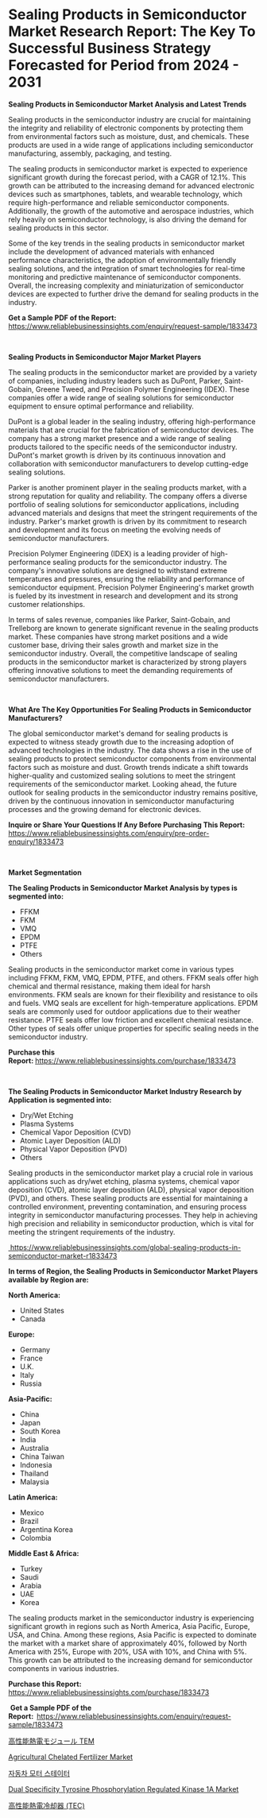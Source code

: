 <p><h1>Sealing Products in Semiconductor Market Research Report: The Key To Successful Business Strategy Forecasted for Period from 2024 - 2031</h1></p><p><strong>Sealing Products in Semiconductor Market Analysis and Latest Trends</strong></p>
<p><p>Sealing products in the semiconductor industry are crucial for maintaining the integrity and reliability of electronic components by protecting them from environmental factors such as moisture, dust, and chemicals. These products are used in a wide range of applications including semiconductor manufacturing, assembly, packaging, and testing.</p><p>The sealing products in semiconductor market is expected to experience significant growth during the forecast period, with a CAGR of 12.1%. This growth can be attributed to the increasing demand for advanced electronic devices such as smartphones, tablets, and wearable technology, which require high-performance and reliable semiconductor components. Additionally, the growth of the automotive and aerospace industries, which rely heavily on semiconductor technology, is also driving the demand for sealing products in this sector.</p><p>Some of the key trends in the sealing products in semiconductor market include the development of advanced materials with enhanced performance characteristics, the adoption of environmentally friendly sealing solutions, and the integration of smart technologies for real-time monitoring and predictive maintenance of semiconductor components. Overall, the increasing complexity and miniaturization of semiconductor devices are expected to further drive the demand for sealing products in the industry.</p></p>
<p><strong>Get a Sample PDF of the Report:&nbsp;</strong> <a href="https://www.reliablebusinessinsights.com/enquiry/request-sample/1833473">https://www.reliablebusinessinsights.com/enquiry/request-sample/1833473</a></p>
<p>&nbsp;</p>
<p><strong>Sealing Products in Semiconductor Major Market Players</strong></p>
<p><p>The sealing products in the semiconductor market are provided by a variety of companies, including industry leaders such as DuPont, Parker, Saint-Gobain, Greene Tweed, and Precision Polymer Engineering (IDEX). These companies offer a wide range of sealing solutions for semiconductor equipment to ensure optimal performance and reliability.</p><p>DuPont is a global leader in the sealing industry, offering high-performance materials that are crucial for the fabrication of semiconductor devices. The company has a strong market presence and a wide range of sealing products tailored to the specific needs of the semiconductor industry. DuPont's market growth is driven by its continuous innovation and collaboration with semiconductor manufacturers to develop cutting-edge sealing solutions.</p><p>Parker is another prominent player in the sealing products market, with a strong reputation for quality and reliability. The company offers a diverse portfolio of sealing solutions for semiconductor applications, including advanced materials and designs that meet the stringent requirements of the industry. Parker's market growth is driven by its commitment to research and development and its focus on meeting the evolving needs of semiconductor manufacturers.</p><p>Precision Polymer Engineering (IDEX) is a leading provider of high-performance sealing products for the semiconductor industry. The company's innovative solutions are designed to withstand extreme temperatures and pressures, ensuring the reliability and performance of semiconductor equipment. Precision Polymer Engineering's market growth is fueled by its investment in research and development and its strong customer relationships.</p><p>In terms of sales revenue, companies like Parker, Saint-Gobain, and Trelleborg are known to generate significant revenue in the sealing products market. These companies have strong market positions and a wide customer base, driving their sales growth and market size in the semiconductor industry. Overall, the competitive landscape of sealing products in the semiconductor market is characterized by strong players offering innovative solutions to meet the demanding requirements of semiconductor manufacturers.</p></p>
<p>&nbsp;</p>
<p><strong>What Are The Key Opportunities For Sealing Products in Semiconductor Manufacturers?</strong></p>
<p><p>The global semiconductor market's demand for sealing products is expected to witness steady growth due to the increasing adoption of advanced technologies in the industry. The data shows a rise in the use of sealing products to protect semiconductor components from environmental factors such as moisture and dust. Growth trends indicate a shift towards higher-quality and customized sealing solutions to meet the stringent requirements of the semiconductor market. Looking ahead, the future outlook for sealing products in the semiconductor industry remains positive, driven by the continuous innovation in semiconductor manufacturing processes and the growing demand for electronic devices.</p></p>
<p><strong>Inquire or Share Your Questions If Any Before Purchasing This Report:</strong> <a href="https://www.reliablebusinessinsights.com/enquiry/pre-order-enquiry/1833473">https://www.reliablebusinessinsights.com/enquiry/pre-order-enquiry/1833473</a></p>
<p>&nbsp;</p>
<p><strong>Market Segmentation</strong></p>
<p><strong>The Sealing Products in Semiconductor Market Analysis by types is segmented into:</strong></p>
<p><ul><li>FFKM</li><li>FKM</li><li>VMQ</li><li>EPDM</li><li>PTFE</li><li>Others</li></ul></p>
<p><p>Sealing products in the semiconductor market come in various types including FFKM, FKM, VMQ, EPDM, PTFE, and others. FFKM seals offer high chemical and thermal resistance, making them ideal for harsh environments. FKM seals are known for their flexibility and resistance to oils and fuels. VMQ seals are excellent for high-temperature applications. EPDM seals are commonly used for outdoor applications due to their weather resistance. PTFE seals offer low friction and excellent chemical resistance. Other types of seals offer unique properties for specific sealing needs in the semiconductor industry.</p></p>
<p><strong>Purchase this Report:&nbsp;</strong><a href="https://www.reliablebusinessinsights.com/purchase/1833473">https://www.reliablebusinessinsights.com/purchase/1833473</a></p>
<p>&nbsp;</p>
<p><strong>The Sealing Products in Semiconductor Market Industry Research by Application is segmented into:</strong></p>
<p><ul><li>Dry/Wet Etching</li><li>Plasma Systems</li><li>Chemical Vapor Deposition (CVD)</li><li>Atomic Layer Deposition (ALD)</li><li>Physical Vapor Deposition (PVD)</li><li>Others</li></ul></p>
<p><p>Sealing products in the semiconductor market play a crucial role in various applications such as dry/wet etching, plasma systems, chemical vapor deposition (CVD), atomic layer deposition (ALD), physical vapor deposition (PVD), and others. These sealing products are essential for maintaining a controlled environment, preventing contamination, and ensuring process integrity in semiconductor manufacturing processes. They help in achieving high precision and reliability in semiconductor production, which is vital for meeting the stringent requirements of the industry.</p></p>
<p><a href="https://www.reliablebusinessinsights.com/global-sealing-products-in-semiconductor-market-r1833473">&nbsp;https://www.reliablebusinessinsights.com/global-sealing-products-in-semiconductor-market-r1833473</a></p>
<p><strong>In terms of Region, the Sealing Products in Semiconductor Market Players available by Region are:</strong></p>
<p>
    <p> <strong> North America: </strong>
        <ul>
            <li>United States</li>
            <li>Canada</li>
        </ul>
        </p> 
    <p> <strong> Europe: </strong>
        <ul>
            <li>Germany</li>
            <li>France</li>
            <li>U.K.</li>
            <li>Italy</li>
            <li>Russia</li>
        </ul>
        </p> 
    <p> <strong> Asia-Pacific: </strong>
        <ul>
            <li>China</li>
            <li>Japan</li>
            <li>South Korea</li>
            <li>India</li>
            <li>Australia</li>
            <li>China Taiwan</li>
            <li>Indonesia</li>
            <li>Thailand</li>
            <li>Malaysia</li>
        </ul>
        </p> 
    <p> <strong> Latin America: </strong>
        <ul>
            <li>Mexico</li>
            <li>Brazil</li>
            <li>Argentina Korea</li>
            <li>Colombia</li>
        </ul>
        </p> 
    <p> <strong> Middle East & Africa: </strong>
        <ul>
            <li>Turkey</li>
            <li>Saudi</li>
            <li>Arabia</li>
            <li>UAE</li>
            <li>Korea</li>
        </ul>
    </p>
    </p>
<p><p>The sealing products market in the semiconductor industry is experiencing significant growth in regions such as North America, Asia Pacific, Europe, USA, and China. Among these regions, Asia Pacific is expected to dominate the market with a market share of approximately 40%, followed by North America with 25%, Europe with 20%, USA with 10%, and China with 5%. This growth can be attributed to the increasing demand for semiconductor components in various industries.</p></p>
<p><strong>Purchase this Report: </strong><a href="https://www.reliablebusinessinsights.com/purchase/1833473">https://www.reliablebusinessinsights.com/purchase/1833473</a></p>
<p>&nbsp;<strong>Get a Sample PDF of the Report:&nbsp;&nbsp;</strong><a href="https://www.reliablebusinessinsights.com/enquiry/request-sample/1833473">https://www.reliablebusinessinsights.com/enquiry/request-sample/1833473</a></p>
<p><strong></strong></p>
<p><p><a href="https://github.com/JessKilback/Market-Research-Report-List-1/blob/main/9887347122587.md">高性能熱電モジュール TEM</a></p><p><a href="https://www.linkedin.com/pulse/global-agricultural-chelated-fertilizer-market-share-growth-cqdxc">Agricultural Chelated Fertilizer Market</a></p><p><a href="https://github.com/sarassiksa/Market-Research-Report-List-1/blob/main/6519139128480.md">자동차 모터 스테이터</a></p><p><a href="https://github.com/gdfhhhj/Market-Research-Report-List-5/blob/main/dual-specificity-tyrosine-phosphorylation-regulated-kinase-1a-market.md">Dual Specificity Tyrosine Phosphorylation Regulated Kinase 1A Market</a></p><p><a href="https://github.com/BoydYundt1/Market-Research-Report-List-2/blob/main/2952019122586.md">高性能熱電冷却器 (TEC)</a></p></p>